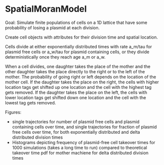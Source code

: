 # SpatialMoranModel

Goal: Simulate finite populations of cells on a 1D lattice that have some probability of losing a plasmid at each division.

Create cell objects with attributes for their division time and spatial location.

Cells divide at either exponentially distributed times with rate a_m/tau for plasmid free cells or a_w/tau for plasmid containing cells, or they divide deterministically once they reach age a_m or a_w.

When a cell divides, one daughter takes the place of the mother and the other daughter takes the place directly to the right or to the left of the mother. The probability of going right or left depends on the location of the mother cell. If the daughter takes the place on the right, the cells with higher location tags get shifted up one location and the cell with the highest tag gets removed. If the daughter takes the place on the left, the cells with lower location tags get shifted down one location and the cell with the lowest tag gets removed.

Figures: 
 - single trajectories for number of plasmid free cells and plasmid containing cells over time, and single trajectories for fraction of plasmid free cells over time, for both exponentially distributed and delta distributed division times
 - Histograms depicting frequency of plasmid-free cell takeover times for 1000 simulations (takes a long time to run) compared to theoretical takeover time pdf for mother machiene for delta distributed division times

